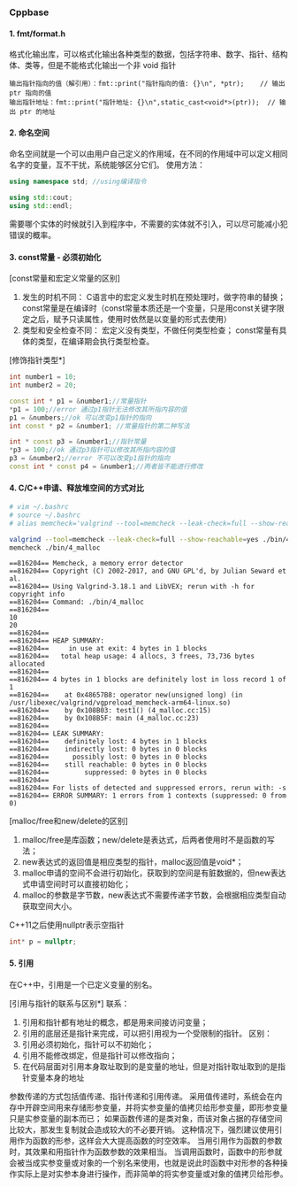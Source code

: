 ### Cppbase

#### 1. fmt/format.h
格式化输出库，可以格式化输出各种类型的数据，包括字符串、数字、指针、结构体、类等，但是不能格式化输出一个非 void 指针
```log
输出指针指向的值（解引用）：fmt::print("指针指向的值: {}\n", *ptr);    // 输出 ptr 指向的值
输出指针地址：fmt::print("指针地址: {}\n",static_cast<void*>(ptr));  // 输出 ptr 的地址
```

#### 2. 命名空间
命名空间就是一个可以由用户自己定义的作用域，在不同的作用域中可以定义相同名字的变量，互不干扰，系统能够区分它们。
使用方法：
```C++
using namespace std; //using编译指令

using std::cout;
using std::endl;
```
需要哪个实体的时候就引入到程序中，不需要的实体就不引入，可以尽可能减小犯错误的概率。

#### 3. const常量 - 必须初始化
[const常量和宏定义常量的区别]
1. 发生的时机不同：
C语言中的宏定义发生时机在预处理时，做字符串的替换；
const常量是在编译时（const常量本质还是一个变量，只是用const关键字限定之后，赋予只读属性，使用时依然是以变量的形式去使用）
2. 类型和安全检查不同：
宏定义没有类型，不做任何类型检查；
const常量有具体的类型，在编译期会执行类型检查。

[修饰指针类型*]

```C++
int number1 = 10;
int number2 = 20;

const int * p1 = &number1;//常量指针
*p1 = 100;//error 通过p1指针无法修改其所指内容的值
p1 = &numbers;//ok 可以改变p1指针的指向
int const * p2 = &number1; //常量指针的第二种写法

int * const p3 = &number1;//指针常量
*p3 = 100;//ok 通过p3指针可以修改其所指内容的值
p3 = &number2;//error 不可以改变p1指针的指向
const int * const p4 = &number1;//两者皆不能进行修改
```

#### 4. C/C++申请、释放堆空间的方式对比
```bash
# vim ~/.bashrc
# source ~/.bashrc 
# alias memcheck='valgrind --tool=memcheck --leak-check=full --show-reachable=yes'

valgrind --tool=memcheck --leak-check=full --show-reachable=yes ./bin/4_malloc
memcheck ./bin/4_malloc 
```

```log
==816204== Memcheck, a memory error detector
==816204== Copyright (C) 2002-2017, and GNU GPL'd, by Julian Seward et al.
==816204== Using Valgrind-3.18.1 and LibVEX; rerun with -h for copyright info
==816204== Command: ./bin/4_malloc
==816204== 
10
20
==816204== 
==816204== HEAP SUMMARY:
==816204==     in use at exit: 4 bytes in 1 blocks
==816204==   total heap usage: 4 allocs, 3 frees, 73,736 bytes allocated
==816204== 
==816204== 4 bytes in 1 blocks are definitely lost in loss record 1 of 1
==816204==    at 0x48657B8: operator new(unsigned long) (in /usr/libexec/valgrind/vgpreload_memcheck-arm64-linux.so)
==816204==    by 0x108B03: test1() (4_malloc.cc:15)
==816204==    by 0x108B5F: main (4_malloc.cc:23)
==816204== 
==816204== LEAK SUMMARY:
==816204==    definitely lost: 4 bytes in 1 blocks
==816204==    indirectly lost: 0 bytes in 0 blocks
==816204==      possibly lost: 0 bytes in 0 blocks
==816204==    still reachable: 0 bytes in 0 blocks
==816204==         suppressed: 0 bytes in 0 blocks
==816204== 
==816204== For lists of detected and suppressed errors, rerun with: -s
==816204== ERROR SUMMARY: 1 errors from 1 contexts (suppressed: 0 from 0)
```

[malloc/free和new/delete的区别]
1. malloc/free是库函数；new/delete是表达式，后两者使用时不是函数的写法；
2. new表达式的返回值是相应类型的指针，malloc返回值是void*；
3. malloc申请的空间不会进行初始化，获取到的空间是有脏数据的，但new表达式申请空间时可以直接初始化；
4. malloc的参数是字节数，new表达式不需要传递字节数，会根据相应类型自动获取空间大小。

C++11之后使用nullptr表示空指针
```C++
int* p = nullptr;
```
#### 5. 引用
在C++中，引用是一个已定义变量的别名。

[引用与指针的联系与区别*]
联系：
1. 引用和指针都有地址的概念，都是用来间接访问变量；
2. 引用的底层还是指针来完成，可以把引用视为一个受限制的指针。
区别：
1. 引用必须初始化，指针可以不初始化；
2. 引用不能修改绑定，但是指针可以修改指向；
3. 在代码层面对引用本身取址取到的是变量的地址，但是对指针取址取到的是指针变量本身的地址

参数传递的方式包括值传递、指针传递和引用传递。
采用值传递时，系统会在内存中开辟空间用来存储形参变量，并将实参变量的值拷贝给形参变量，即形参变量只是实参变量的副本而已；
如果函数传递的是类对象，而该对象占据的存储空间比较大，那发生复制就会造成较大的不必要开销。
这种情况下，强烈建议使用引用作为函数的形参，这样会大大提高函数的时空效率。
当用引用作为函数的参数时，其效果和用指针作为函数参数的效果相当。
当调用函数时，函数中的形参就会被当成实参变量或对象的一个别名来使用，也就是说此时函数中对形参的各种操作实际上是对实参本身进行操作，而非简单的将实参变量或对象的值拷贝给形参。

